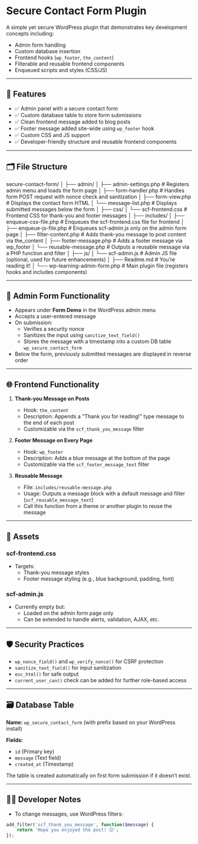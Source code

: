 # Secure Contact Form Plugin

A simple yet secure WordPress plugin that demonstrates key development concepts including:
- Admin form handling
- Custom database insertion
- Frontend hooks (`wp_footer`, `the_content`)
- Filterable and reusable frontend components
- Enqueued scripts and styles (CSS/JS)

---

## 🚀 Features

- ✅ Admin panel with a secure contact form
- ✅ Custom database table to store form submissions
- ✅ Clean frontend message added to blog posts
- ✅ Footer message added site-wide using `wp_footer` hook
- ✅ Custom CSS and JS support
- ✅ Developer-friendly structure and reusable frontend components

---

## 🗂️ File Structure

secure-contact-form/
│
├── admin/
│ ├── admin-settings.php # Registers admin menu and loads the form page
│ ├── form-handler.php # Handles form POST request with nonce check and sanitization
│ ├── form-view.php # Displays the contact form HTML
│ └── message-list.php # Displays submitted messages below the form
│
├── css/
│ └── scf-frontend.css # Frontend CSS for thank-you and footer messages
│
├── includes/
│ ├── enqueue-css-file.php # Enqueues the scf-frontend.css file for frontend
│ ├── enqueue-js-file.php # Enqueues scf-admin.js only on the admin form page
│ ├── filter-content.php # Adds thank-you message to post content via the_content
│ ├── footer-message.php # Adds a footer message via wp_footer
│ └── reusable-message.php # Outputs a reusable message via a PHP function and filter
│
├── js/
│ └── scf-admin.js # Admin JS file (optional, used for future enhancements)
│
├── Readme.md # You’re reading it!
│
└── wp-learning-admin-form.php # Main plugin file (registers hooks and includes components)


---

## 🔧 Admin Form Functionality

- Appears under **Form Demo** in the WordPress admin menu
- Accepts a user-entered message
- On submission:
  - Verifies a security nonce
  - Sanitizes the input using `sanitize_text_field()`
  - Stores the message with a timestamp into a custom DB table `wp_secure_contact_form`
- Below the form, previously submitted messages are displayed in reverse order

---

## 🌐 Frontend Functionality

1. **Thank-you Message on Posts**  
   - Hook: `the_content`  
   - Description: Appends a "Thank you for reading!" type message to the end of each post  
   - Customizable via the `scf_thank_you_message` filter

2. **Footer Message on Every Page**  
   - Hook: `wp_footer`  
   - Description: Adds a blue message at the bottom of the page  
   - Customizable via the `scf_footer_message_text` filter

3. **Reusable Message**  
   - File: `includes/reusable-message.php`  
   - Usage: Outputs a message block with a default message and filter (`scf_reusable_message_text`)  
   - Call this function from a theme or another plugin to reuse the message

---

## 🎨 Assets

### scf-frontend.css

- Targets:
  - Thank-you message styles
  - Footer message styling (e.g., blue background, padding, font)

### scf-admin.js

- Currently empty but:
  - Loaded on the admin form page only
  - Can be extended to handle alerts, validation, AJAX, etc.

---

## 🛡️ Security Practices

- `wp_nonce_field()` and `wp_verify_nonce()` for CSRF protection
- `sanitize_text_field()` for input sanitization
- `esc_html()` for safe output
- `current_user_can()` check can be added for further role-based access

---

## 🗃️ Database Table

**Name:** `wp_secure_contact_form` (with prefix based on your WordPress install)

**Fields:**
- `id` (Primary key)
- `message` (Text field)
- `created_at` (Timestamp)

The table is created automatically on first form submission if it doesn’t exist.

---

## 🧑‍💻 Developer Notes

- To change messages, use WordPress filters:
```php
add_filter('scf_thank_you_message', function($message) {
    return 'Hope you enjoyed the post! 😊';
});

